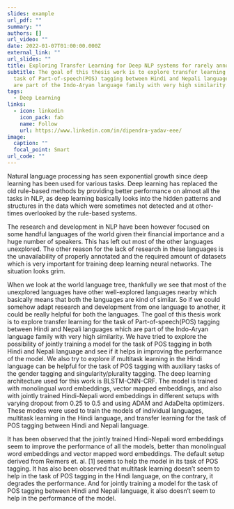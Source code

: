 ```yaml
---
slides: example
url_pdf: ""
summary: ""
authors: []
url_video: ""
date: 2022-01-07T01:00:00.000Z
external_link: ""
url_slides: ""
title: Exploring Transfer Learning for Deep NLP systems for rarely annotated langauges
subtitle: The goal of this thesis work is to explore transfer learning for the
  task of Part-of-speech(POS) tagging between Hindi and Nepali languages which
  are part of the Indo-Aryan language family with very high similarity.
tags:
  - Deep Learning
links:
  - icon: linkedin
    icon_pack: fab
    name: Follow
    url: https://www.linkedin.com/in/dipendra-yadav-eee/
image:
  caption: ""
  focal_point: Smart
url_code: ""
---
```

Natural language processing has seen exponential growth since deep learning has
been used for various tasks. Deep learning has replaced the old rule-based methods by
providing better performance on almost all the tasks in NLP, as deep learning basically
looks into the hidden patterns and structures in the data which were sometimes not
detected and at other-times overlooked by the rule-based systems. 

The research and development in NLP have been however focused on some handful languages of the world
given their financial importance and a huge number of speakers. This has left out most
of the other languages unexplored. The other reason for the lack of research in these
languages is the unavailability of properly annotated and the required amount of datasets
which is very important for training deep learning neural networks. The situation looks
grim. 

When we look at the world language tree, thankfully we see that most of the
unexplored languages have other well-explored languages nearby which basically means
that both the languages are kind of similar. So if we could somehow adapt research
and development from one language to another, it could be really helpful for both the
languages. The goal of this thesis work is to explore transfer learning for the task of
Part-of-speech(POS) tagging between Hindi and Nepali languages which are part of the
Indo-Aryan language family with very high similarity. We have tried to explore the
possibility of jointly training a model for the task of POS tagging in both Hindi and
Nepali language and see if it helps in improving the performance of the model. We also
try to explore if multitask learning in the Hindi language can be helpful for the task of
POS tagging with auxiliary tasks of the gender tagging and singularity/plurality tagging.
The deep learning architecture used for this work is BLSTM-CNN-CRF. The model is
trained with monolingual word embeddings, vector mapped embeddings, and also with
jointly trained Hindi-Nepali word embeddings in different setups with varying dropout
from 0.25 to 0.5 and using ADAM and AdaDelta optimizers. These modes were used to
train the models of individual languages, multitask learning in the Hindi language, and
transfer learning for the task of POS tagging between Hindi and Nepali language. 

It has
been observed that the jointly trained Hindi-Nepali word embeddings seem to improve
the performance of all the models, better than monolingual word embeddings and vector
mapped word embeddings. The default setup derived from Reimers et. al. \[1] seems to
help the model in its task of POS tagging. It has also been observed that multitask
learning doesn’t seem to help in the task of POS tagging in the Hindi language, on the
contrary, it degrades the performance. And for jointly training a model for the task of
POS tagging between Hindi and Nepali language, it also doesn’t seem to help in the
performance of the model.